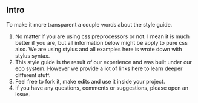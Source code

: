## Intro

To make it more transparent a couple words about the style guide.

1. No matter if you are using css preprocessors or not. I mean it is much better if you are, but all information below might be apply to pure css also.
We are using stylus and all examples here is wrote down with stylus syntax.
2. This style guide is the result of our experience and was built under our eco system. However we provide a lot of links here to learn deeper different stuff.
3. Feel free to fork it, make edits and use it inside your project.
4. If you have any questions, comments or suggestions, please open an issue.